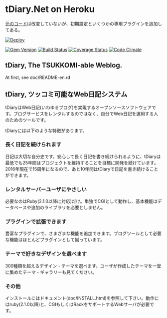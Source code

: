 # tDiary.Net on Heroku

[元のコード](https://github.com/tdiary/tdiary-core)は改変していないが、初期設定といくつかの専用プラグインを追加してある。

[![Deploy](https://www.herokucdn.com/deploy/button.png)](https://www.heroku.com/deploy?template=https://github.com/tdiary/tdiary-core)

[![Gem Version](https://badge.fury.io/rb/tdiary.png)](https://rubygems.org/gems/tdiary) [![Build Status](https://github.com/tdiary/tdiary-core/actions/workflows/ci.yml/badge.svg)](https://github.com/tdiary/tdiary-core/actions/workflows/ci.yml) [![Coverage Status](https://coveralls.io/repos/tdiary/tdiary-core/badge.png?branch=master)](https://coveralls.io/r/tdiary/tdiary-core) [![Code Climate](https://codeclimate.com/github/tdiary/tdiary-core.png)](https://codeclimate.com/github/tdiary/tdiary-core)

## tDiary, The TSUKKOMI-able Weblog.

At first, see doc/README-en.rd

## tDiary, ツッコミ可能なWeb日記システム

tDiaryはWeb日記(いわゆるブログ)を実現するオープンソースソフトウェアです。ブログサービスをレンタルするのではなく、自分でWeb日記を運用する人のためのツールです。

tDiaryには以下のような特徴があります。

### 長く日記を続けられます

日記は大切な自分史です。安心して長く日記を書き続けられるように、tDiaryは最低でも25年間はプロジェクトを維持することを目標に開発を続けています。2016年現在で15周年になるので、あと10年間はtDiaryで日記を書き続けることができます。

### レンタルサーバーユーザにやさしい

必要なのはRuby(2.1.0以降に対応)だけ。単独でCGIとして動作し、基本機能はデータベースや追加のライブラリを必要としません。

### プラグインで拡張できます

豊富なプラグインで、さまざまな機能を追加できます。ブログツールとして必要な機能はほとんどプラグインとして揃っています。

### テーマで好きなデザインを選べます

300種類を超えるデザイン・テーマを選べます。ユーザが作成したテーマを一堂に集めたテーマ・ギャラリーも見てください。

### その他

インストールにはドキュメント(doc/INSTALL.html)を参照して下さい。動作にはruby(2.1.0以降)と、CGIもしくはRackをサポートするWebサーバが必要です。
